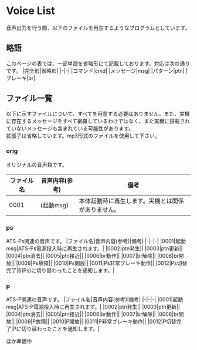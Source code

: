 # Voice List
音声出力を行う際、以下のファイルを再生するようなプログラムとしています。

## 略語
このページの表では、一部単語を省略形にて記載しております。対応は次の通りです。
|完全形|省略形|
|-|-|
|コマンド|cmd|
|メッセージ|msg|
|パターン|ptn|
|ブレーキ|br|

## ファイル一覧
以下に示すファイルについて、すべてを用意する必要はありません。また、実機に存在するメッセージをすべて網羅しているわけではなく、また実機に搭載されていないメッセージも含まれている可能性があります。  
拡張子は省略しています。mp3形式のファイルを使用して下さい。
### orig
オリジナルの音声類です。

|ファイル名|音声内容(参考)|備考|
|-|-|-|
|0001|(起動msg)|本体起動時に再生します。実機とは関係がありません。|

### ps
ATS-Ps関連の音声です。
|ファイル名|音声内容(参考)|備考|
|-|-|-|
|0001|起動msg|ATS-Ps電源投入時に再生されます。|
|0002|ptn発生||
|0003|ptn更新||
|0004|ptn消去||
|0005|ptn接近||
|0006|br動作||
|0007|br解除||
|0008|br開放||
|0009|Ps故障||
|0010|Ps開放||
|0011|Ps非常ブレーキ動作||
|0012|Ps切替完了|S(Ps)に切り替わったことを通知します。|

### p
ATS-P関連の音声です。
|ファイル名|音声内容(参考)|備考|
|-|-|-|
|0001|起動msg|ATS-P電源投入時に再生されます。|
|0002|ptn発生||
|0003|ptn更新||
|0004|ptn消去||
|0005|ptn接近||
|0006|br動作||
|0007|br解除||
|0008|br開放||
|0009|P故障||
|0010|P開放||
|0011|P非常ブレーキ動作||
|0012|P切替完了|Pに切り替わったことを通知します。|


ほか準備中